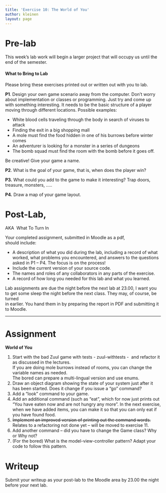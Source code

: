 ```yaml
---
title: 'Exercise 10: The World of You'
author: kleinen
layout: page
---
```

# Pre-lab

This week&#8217;s lab work will begin a larger project that will occupy us until the end of the semester.

#### What to Bring to Lab

Please bring these exercises printed out or written out with you to lab.

**P1**. Design your own game scenario away from the computer. Don&#8217;t worry about implementation or classes or programming. Just try and come up with something interesting. It needs to be the basic structure of a player moving through different locations. Possible examples:

*   White blood cells traveling through the body in search of viruses to attack
*   Finding the exit in a big shopping mall
*   A mole must find the food hidden in one of his burrows before winter comes
*   An adventurer is looking for a monster in a series of dungeons
*   The bomb squad must find the room with the bomb before it goes off.

Be creative! Give your game a name.

**P2**. What is the goal of your game, that is, when does the player win?

**P3.** What could you add to the game to make it interesting? Trap doors, treasure, monsters, &#8230;..

**P4.** Draw a map of your game layout.

# Post-Lab,  
AKA  What To Turn In

Your completed assignment, submitted in Moodle as a pdf,  
should include:

*   A description of what you did during the lab, including a record of what worked, what problems you encountered, and answers to the questions asked in P1 &#8211; P4. The focus is on the process!
*   Include the current version of your source code.
*   The names and roles of any collaborators in any parts of the exercise.
*   A record of how long you needed for this lab and what you learned.

Lab assignments are due the night before the next lab at 23.00, I want you to get some sleep the night before the next class. They may, of course, be turned  
in earlier. You hand them in by preparing the report in PDF and submitting it to Moodle.

* * *

# Assignment

**World of You**

1.  Start with the bad Zuul game with tests - zuul-withtests -  and refactor it as discussed in the lectures.  
    If you are doing mole burrows instead of rooms, you can change the variable names as needed.  
    The bored can prepare a multi-lingual version and use enums.
2.  Draw an object diagram showing the state of your system just after it has been started. Does it change if you issue a &#8220;go&#8221; command?
3.  Add a &#8220;look&#8221; command to your game.
4.  Add an additional command (such as &#8220;eat&#8221;, which for now just prints out &#8220;You have eaten now and are not hungry any more&#8221;. In the next exercise, when we have added items, you can make it so that you can only eat if you have found food.
5.  <del>Implement an improved version of printing out the command words. </del>Relates to a refactoring not done yet &#8211; will be moved to exercise 11.
6.  Add another command &#8211; did you have to change the Game class? Why or Why not?
7.  (For the bored) What is the model-view-controller pattern? Adapt your code to follow this pattern.

# Writeup

Submit your writeup as your post-lab to the Moodle area by 23.00 the night before your next lab.
